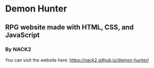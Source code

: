 # Demon Hunter
## RPG website made with HTML, CSS, and JavaScript
### By NACK2

You can visit the website here: https://nack2.github.io/demon-hunter/
